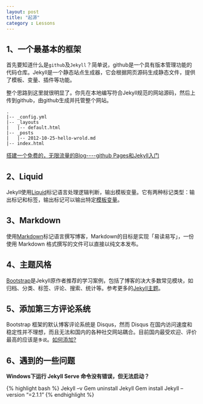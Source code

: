 ```yaml
---
layout: post
title: "起源"
category : Lessons
---
```


## 1、一个最基本的框架

首先要知道什么是`github`及`Jekyll`？简单说，github是一个具有版本管理功能的代码仓库。Jekyll是一个静态站点生成器，它会根据网页源码生成静态文件，提供了模板、变量、插件等功能。
	
整个思路到这里就很明显了。你先在本地编写符合Jekyll规范的网站源码，然后上传到github，由github生成并托管整个网站。

    .
    |-- _config.yml
    |-- _layouts
    |   |-- default.html
    |-- _posts
    |   |-- 2012-10-25-hello-wrold.md
    |-- index.html
		
[搭建一个免费的，无限流量的Blog----github Pages和Jekyll入门](http://www.ruanyifeng.com/blog/2012/08/blogging_with_jekyll.html)

## 2、Liquid

Jekyll使用[Liquid](https://github.com/shopify/liquid/wiki/liquid-for-designers)标记语言处理逻辑判断，输出模板变量。它有两种标记类型：输出标记和标签，输出标记可以输出特定[模板变量](http://jekyllrb.com/docs/variables/)。

## 3、Markdown

使用[Markdown](http://wowubuntu.com/markdown/index.html)标记语言撰写博客，Markdown的目标是实现「易读易写」，一份使用 Markdown 格式撰写的文件可以直接以纯文本发布。

## 4、主题风格

[Bootstrap](http://jekyllbootstrap.com/)是Jekyll原作者推荐的学习案例，包括了博客的决大多数常见模块，如归档、分类、标签、评论、搜索、统计等。参考更多的[Jekyll主题](http://jekyllthemes.org/)。

## 5、添加第三方评论系统

Bootstrap 框架的默认博客评论系统是 Disqus，然而 Disqus 在国内访问速度和稳定性并不理想，而且无法和国内的各种社交网站耦合。目前国内最受欢迎、评价最高的应该是`多说`。[如何添加?](http://liberize.me/tech/jekyll-use-duoshuo-comment-system.html)

## 6、遇到的一些问题

**Windows下运行 Jekyll Serve 命令没有错误，但无法启动？**

{% highlight bash %}
Jekyll –v
Gem uninstall Jekyll
Gem install Jekyll –version “=2.1.1”
{% endhighlight %}








